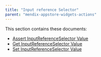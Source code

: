 ```yaml
---
title: "Input reference Selector"
parent: "mendix-appstore-widgets-actions"
---
```


This section contains these documents:

* [Assert InputReferenceSelector Value](rg1-assert-inputreferenceselector-value)
* [Get InputReferenceSelector Value](get-inputreferenceselector-value)
* [Set InputReferenceSelector Value](set-inputreferenceselector-value)

